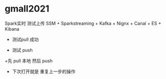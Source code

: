 # gmall2021
Spark实时
测试上传
SSM + Sparkstreaming + Kafka + Nignx + Canal + ES + Kibana


+ 测试pull 成功 

+ 测试 push 

+先 pull 本地 然后 push

+ 下次打开就是 重复上一步的操作